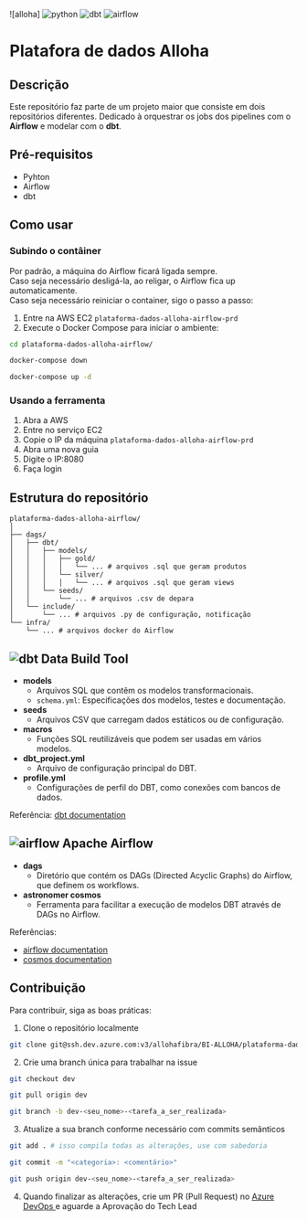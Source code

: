 [PYTHON__BADGE]:https://img.shields.io/badge/Python-FFD43B?style=for-the-badge&logo=python&logoColor=blue
[DBT__BADGE]:https://img.shields.io/badge/dbt-FF694B?style=for-the-badge&logo=dbt&logoColor=white
[AIRFLOW__BADGE]:https://img.shields.io/badge/Airflow-017CEE?style=for-the-badge&logo=Apache%20Airflow&logoColor=white

![alloha]
![python][PYTHON__BADGE]
![dbt][DBT__BADGE]
![airflow][AIRFLOW__BADGE]

# Platafora de dados Alloha

## Descrição
Este repositório faz parte de um projeto maior que consiste em dois repositórios diferentes. Dedicado à orquestrar os jobs dos pipelines com o **Airflow** e modelar com o **dbt**.

## Pré-requisitos
- Pyhton
- Airflow
- dbt

## Como usar
### Subindo o contâiner
Por padrão, a máquina do Airflow ficará ligada sempre.  
Caso seja necessário desligá-la, ao religar, o Airflow fica up automaticamente.  
Caso seja necessário reiniciar o container, sigo o passo a passo:  
1. Entre na AWS EC2 `plataforma-dados-alloha-airflow-prd`
2. Execute o Docker Compose para iniciar o ambiente:
```bash
cd plataforma-dados-alloha-airflow/

docker-compose down

docker-compose up -d
```
### Usando a ferramenta
1. Abra a AWS
2. Entre no serviço EC2
3. Copie o IP da máquina `plataforma-dados-alloha-airflow-prd`
4. Abra uma nova guia
5. Digite o IP:8080
6. Faça login

## Estrutura do repositório
```
plataforma-dados-alloha-airflow/
│
├── dags/
│   ├── dbt/
│   │   ├── models/
│   │   │   ├── gold/
│   │   │   │   └── ... # arquivos .sql que geram produtos
│   │   │   └── silver/
│   │   │   │   └── ... # arquivos .sql que geram views
│   │   └── seeds/
│   │       └── ... # arquivos .csv de depara
│   └── include/
│       └── ... # arquivos .py de configuração, notificação
└── infra/
    └── ... # arquivos docker do Airflow
```

## ![dbt][DBT__BADGE] Data Build Tool
- **models**
    - Arquivos SQL que contêm os modelos transformacionais.
    - `schema.yml`: Especificações dos modelos, testes e documentação.
- **seeds**
    - Arquivos CSV que carregam dados estáticos ou de configuração.
- **macros**
    - Funções SQL reutilizáveis que podem ser usadas em vários modelos.
- **dbt_project.yml**
    - Arquivo de configuração principal do DBT.
- **profile.yml**
    - Configurações de perfil do DBT, como conexões com bancos de dados.

Referência: [<u>dbt documentation</u>](https://docs.getdbt.com/docs/build/documentation)

## ![airflow][AIRFLOW__BADGE] Apache Airflow
- **dags**
    - Diretório que contém os DAGs (Directed Acyclic Graphs) do Airflow, que definem os workflows.
- **astronomer cosmos**
    - Ferramenta para facilitar a execução de modelos DBT através de DAGs no Airflow.

Referências:
- [<u>airflow documentation</u>](https://airflow.apache.org/docs/)
- [<u>cosmos documentation</u>](https://astronomer.github.io/astronomer-cosmos/)

## Contribuição
Para contribuir, siga as boas práticas:
1. Clone o repositório localmente
```bash
git clone git@ssh.dev.azure.com:v3/allohafibra/BI-ALLOHA/plataforma-dados-alloha-airflow
```
2. Crie uma branch única para trabalhar na issue
```bash
git checkout dev

git pull origin dev

git branch -b dev-<seu_nome>-<tarefa_a_ser_realizada>
```
3. Atualize a sua branch conforme necessário com commits semânticos
```bash
git add . # isso compila todas as alterações, use com sabedoria

git commit -m "<categoria>: <comentário>"

git push origin dev-<seu_nome>-<tarefa_a_ser_realizada>
```
4. Quando finalizar as alterações, crie um PR (Pull Request) no [<u> Azure DevOps </u>](https://dev.azure.com/allohafibra/BI-ALLOHA/_git/plataforma-dados-alloha-airflow) e aguarde a Aprovação do Tech Lead
